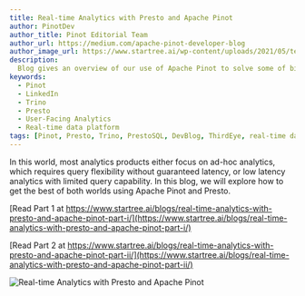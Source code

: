 ```yaml
---
title: Real-time Analytics with Presto and Apache Pinot
author: PinotDev
author_title: Pinot Editorial Team
author_url: https://medium.com/apache-pinot-developer-blog
author_image_url: https://www.startree.ai/wp-content/uploads/2021/05/team-xiang-150x150.jpg
description:
  Blog gives an overview of our use of Apache Pinot to solve some of biggest challenges around Data Analytics in Large Retail Chain
keywords:
  - Pinot
  - LinkedIn
  - Trino
  - Presto
  - User-Facing Analytics
  - Real-time data platform
tags: [Pinot, Presto, Trino, PrestoSQL, DevBlog, ThirdEye, real-time data platform, Realtime, Analytics, User-Facing Analytics]
---
```


In this world, most analytics products either focus on ad-hoc analytics, which requires query flexibility without guaranteed latency, or low latency analytics with limited query capability. In this blog, we will explore how to get the best of both worlds using Apache Pinot and Presto.

[Read Part 1 at https://www.startree.ai/blogs/real-time-analytics-with-presto-and-apache-pinot-part-i/](https://www.startree.ai/blogs/real-time-analytics-with-presto-and-apache-pinot-part-i/)

[Read Part 2 at https://www.startree.ai/blogs/real-time-analytics-with-presto-and-apache-pinot-part-ii/](https://www.startree.ai/blogs/real-time-analytics-with-presto-and-apache-pinot-part-ii/)

![Real-time Analytics with Presto and Apache Pinot](https://miro.medium.com/max/1400/0*hJc6aV9aBJaKyXcx)
